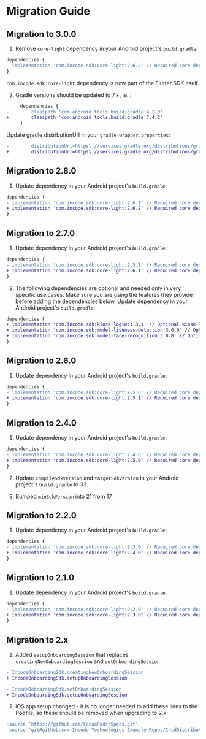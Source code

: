 # Migration Guide

## Migration to 3.0.0

1) Remove `core-light` dependency in your Android project's `build.gradle`:

```diff
dependencies {
- implementation 'com.incode.sdk:core-light:2.6.2' // Required core dependency
}
```

`com.incode.sdk:core-light` dependency is now part of the Flutter SDK itself.

2) Gradle versions should be updated to 7.+, ie. :

```diff
     dependencies {
-        classpath 'com.android.tools.build:gradle:4.2.0'
+        classpath 'com.android.tools.build:gradle:7.4.2'
     }
```

Update gradle distributionUrl in your `gradle-wrapper.properties`:
```diff
-        distributionUrl=https\://services.gradle.org/distributions/gradle-6.9-all.zip
+        distributionUrl=https\://services.gradle.org/distributions/gradle-7.5-all.zip
```

## Migration to 2.8.0

1) Update dependency in your Android project's `build.gradle`:
```diff
dependencies {
- implementation 'com.incode.sdk:core-light:2.6.1' // Required core dependency
+ implementation 'com.incode.sdk:core-light:2.6.2' // Required core dependency
}
```

## Migration to 2.7.0

1) Update dependency in your Android project's `build.gradle`:
```diff
dependencies {
- implementation 'com.incode.sdk:core-light:2.5.1' // Required core dependency
+ implementation 'com.incode.sdk:core-light:2.6.1' // Required core dependency
}
```

2) The following dependencies are optional and needed only in very specific use cases.
   Make sure you are using the features they provide before adding the dependencies below.
   Update dependency in your Android project's `build.gradle`:

```diff
dependencies {
+ implementation 'com.incode.sdk:kiosk-login:1.3.1' // Optional kiosk-login dependency is only necessary if you are using Kiosk Login feature of the SDK.
+ implementation 'com.incode.sdk:model-liveness-detection:3.0.0' // Optional model-liveness-detection dependency is only necessary if you are using liveness detection feature that runs locally on device. This feature can be used within IncodeOnboardingSdk.startFaceLogin method
+ implementation 'com.incode.sdk:model-face-recognition:3.0.0' // Optional model-face-recognition dependency is only necessary if you are using face recognition feature that runs locally on device. This feature can be used within IncodeOnboardingSdk.startFaceLogin method
}
```


## Migration to 2.6.0

1) Update dependency in your Android project's `build.gradle`:
```diff
dependencies {
- implementation 'com.incode.sdk:core-light:2.5.0' // Required core dependency
+ implementation 'com.incode.sdk:core-light:2.5.1' // Required core dependency
}
```

## Migration to 2.4.0

1) Update dependency in your Android project's `build.gradle`:
```diff
dependencies {
- implementation 'com.incode.sdk:core-light:2.4.0' // Required core dependency
+ implementation 'com.incode.sdk:core-light:2.5.0' // Required core dependency
}
```

2) Update `compileSdkVersion` and `targetSdkVersion` in your Android project's `build.gradle` to 33.

3) Bumped `minSdkVersion` into 21 from 17

## Migration to 2.2.0

1) Update dependency in your Android project's `build.gradle`:
```diff
dependencies {
- implementation 'com.incode.sdk:core-light:2.3.0' // Required core dependency
+ implementation 'com.incode.sdk:core-light:2.4.0' // Required core dependency
}
```


## Migration to 2.1.0

1) Update dependency in your Android project's `build.gradle`:
```diff
dependencies {
- implementation 'com.incode.sdk:core-light:2.2.0' // Required core dependency
+ implementation 'com.incode.sdk:core-light:2.3.0' // Required core dependency
}
```

## Migration to 2.x

1) Added `setupOnboardingSession` that replaces `creatingNewOnboardingSession` and `setOnboardingSession`

```diff
- IncodeOnboardingSdk.creatingNewOnboardingSession
+ IncodeOnboardingSdk.setupOnboardingSession
```

```diff
- IncodeOnboardingSdk.setOnboardingSession
+ IncodeOnboardingSdk.setupOnboardingSession
```

2) iOS app setup changed - it is no longer needed to add these lines to the Podfile, so these should be removed when upgrading to 2.x:

```diff
-source 'https://github.com/CocoaPods/Specs.git'
-source 'git@github.com:Incode-Technologies-Example-Repos/IncdDistributionPodspecs.git'
```